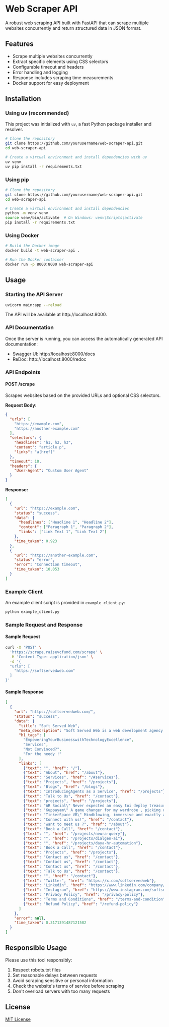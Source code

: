 # Web Scraper API

A robust web scraping API built with FastAPI that can scrape multiple websites concurrently and return structured data in JSON format.

## Features

- Scrape multiple websites concurrently
- Extract specific elements using CSS selectors
- Configurable timeout and headers
- Error handling and logging
- Response includes scraping time measurements
- Docker support for easy deployment

## Installation

### Using uv (recommended)

This project was initialized with `uv`, a fast Python package installer and resolver.

```bash
# Clone the repository
git clone https://github.com/yourusername/web-scraper-api.git
cd web-scraper-api

# Create a virtual environment and install dependencies with uv
uv venv
uv pip install -r requirements.txt
```

### Using pip

```bash
# Clone the repository
git clone https://github.com/yourusername/web-scraper-api.git
cd web-scraper-api

# Create a virtual environment and install dependencies
python -m venv venv
source venv/bin/activate  # On Windows: venv\Scripts\activate
pip install -r requirements.txt
```

### Using Docker

```bash
# Build the Docker image
docker build -t web-scraper-api .

# Run the Docker container
docker run -p 8000:8000 web-scraper-api
```

## Usage

### Starting the API Server

```bash
uvicorn main:app --reload
```

The API will be available at http://localhost:8000.

### API Documentation

Once the server is running, you can access the automatically generated API documentation:

- Swagger UI: http://localhost:8000/docs
- ReDoc: http://localhost:8000/redoc

### API Endpoints

#### POST /scrape

Scrapes websites based on the provided URLs and optional CSS selectors.

**Request Body:**

```json
{
  "urls": [
    "https://example.com",
    "https://another-example.com"
  ],
  "selectors": {
    "headlines": "h1, h2, h3",
    "content": "article p",
    "links": "a[href]"
  },
  "timeout": 10,
  "headers": {
    "User-Agent": "Custom User Agent"
  }
}
```

**Response:**

```json
[
  {
    "url": "https://example.com",
    "status": "success",
    "data": {
      "headlines": ["Headline 1", "Headline 2"],
      "content": ["Paragraph 1", "Paragraph 2"],
      "links": ["Link Text 1", "Link Text 2"]
    },
    "time_taken": 0.923
  },
  {
    "url": "https://another-example.com",
    "status": "error",
    "error": "Connection timeout",
    "time_taken": 10.053
  }
]
```

### Example Client

An example client script is provided in `example_client.py`:

```bash
python example_client.py
```

### Sample Request and Response

#### Sample Request

```bash
curl -X 'POST' \
  'https://scrape.raisevcfund.com/scrape' \
  -H 'Content-Type: application/json' \
  -d '{
  "urls": [
    "https://softservedweb.com"
  ]
}'
```

#### Sample Response

```json
[
  {
    "url": "https://softservedweb.com/",
    "status": "success",
    "data": {
      "title": "Soft Served Web",
      "meta_description": "Soft Served Web is a web development agency that specializes in building custom websites and web applications.",
      "h1_tags": [
        "EmpoweringYourBusinesswithTechnologyExcellence",
        "Services",
        "Not Convinced?",
        "For the needy !"
      ],
      "links": [
        {"text": "", "href": "/"},
        {"text": "About", "href": "/about"},
        {"text": "Services", "href": "/#services"},
        {"text": "Projects", "href": "/projects"},
        {"text": "Blogs", "href": "/blogs"},
        {"text": "IntroducingAgents as a Service", "href": "/projects"},
        {"text": "Talk to Us", "href": "/contact"},
        {"text": "projects", "href": "/projects"},
        {"text": "AR Social\" Never expected an easy toi deploy treasurehunt application that too in AR would be out there, Believe me when I say ZERO setup time \"Raghav V SCollege Fest Coordinator, Cult", "href": "/projects/ar-social"},
        {"text": "Kuppayam\" A game changer for my wardrobe , picking up my OOTD has never been easier. A must use for all fashionistas \"Ton GeorgeThrissur", "href": "/projects/kuppayam"},
        {"text": "TinkerSpace VR\" Mindblowing, immersive and exactly as we expected, They delivered right in the nick of time \"MuadTinkerspace", "href": "/projects/tinker-space"},
        {"text": "Connect with us!", "href": "/contact"},
        {"text": "want to meet us ?", "href": "/about"},
        {"text": "Book a Call", "href": "/contact"},
        {"text": "", "href": "/projects/neura-query"},
        {"text": "", "href": "/projects/dialgen-ai"},
        {"text": "", "href": "/projects/daya-hr-automation"},
        {"text": "Book a Call", "href": "/contact"},
        {"text": "Projects", "href": "/projects"},
        {"text": "Contact us", "href": "/contact"},
        {"text": "Contact us", "href": "/contact"},
        {"text": "Contact us", "href": "/contact"},
        {"text": "Talk to Us", "href": "/contact"},
        {"text": "", "href": "/contact"},
        {"text": "Twitter", "href": "https://x.com/softservedweb"},
        {"text": "Linkedin", "href": "https://www.linkedin.com/company/softservedweb/"},
        {"text": "Instagram", "href": "https://www.instagram.com/softservedweb/"},
        {"text": "Privacy Policy", "href": "/privacy-policy"},
        {"text": "Terms and Conditions", "href": "/terms-and-condition"},
        {"text": "Refund Policy", "href": "/refund-policy"}
      ]
    },
    "error": null,
    "time_taken": 0.3171391487121582
  }
]
```

## Responsible Usage

Please use this tool responsibly:

1. Respect robots.txt files
2. Set reasonable delays between requests
3. Avoid scraping sensitive or personal information
4. Check the website's terms of service before scraping
5. Don't overload servers with too many requests

## License

[MIT License](LICENSE)